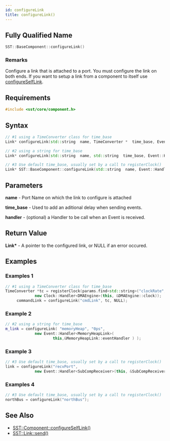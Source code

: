 ```yaml
---
id: configureLink
title: configureLink()
---
```

## Fully Qualified Name
```cpp
SST::BaseComponent::configureLink()
```

### Remarks

Configure a link that is attached to a port. You must configure the link on both ends. If you want to setup a link from a component to itself use [configureSelfLink](cpp/component/configureSelfLink.md).

## Requirements

```cpp
#include <sst/core/component.h>
```

## Syntax

```cpp
// #1 using a TimeConverter class for time_base
Link* configureLink(std::string  name, TimeConverter *  time_base, Event::HandlerBase *  handler = NULL)

// #2 using a string for time_base
Link* configureLink(std::string  name, std::string  time_base, Event::HandlerBase *  handler = NULL)

// #3 Use default time_base, usually set by a call to registerClock()
Link* SST::BaseComponent::configureLink(std::string  name, Event::HandlerBase *  handler = NULL) 
```

## Parameters

**name** - Port Name on which the link to configure is attached

**time_base** - Used to add an aditional delay when sending events.

**handler** - (optional) a Handler to be call when an Event is received.

## Return Value

**Link\*** - A pointer to the configured link, or NULL if an error occured.

## Examples

### Examples 1

```cpp
// #1 using a TimeConverter class for time_base
TimeConverter *tc = registerClock(params.find<std::string>("clockRate", "1 GHz"),
             new Clock::Handler<DMAEngine>(this, &DMAEngine::clock));
     commandLink = configureLink("cmdLink", tc, NULL);
```
### Example 2
```cpp
// #2 using a string for time_base
m_link = configureLink( "memoryHeap", "0ps",
             new Event::Handler<MemoryHeapLink>(
                     this,&MemoryHeapLink::eventHandler ) );  
```

### Example 3
```cpp
// #3 Use default time_base, usually set by a call to registerClock()
link = configureLink("recvPort",
             new Event::Handler<SubCompReceiver>(this, &SubCompReceiver::handleEvent));
```

### Examples 4

```cpp
// #3 Use default time_base, usually set by a call to registerClock()
northBus = configureLink("northBus");
```

## See Also
- [SST::Component::configureSelfLink()](cpp/component/configureSelfLink.md)
- [SST::Link::send()](cpp/link/send.md)